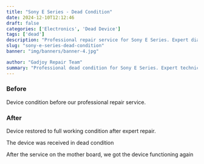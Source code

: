 ```yaml
---
title: "Sony E Series - Dead Condition"
date: 2024-12-10T12:12:46
draft: false
categories: ['Electronics', 'Dead Device']
tags: ['dead']
description: "Professional repair service for Sony E Series. Expert diagnosis and quality repairs in Bangalore."
slug: "sony-e-series-dead-condition"
banner: "img/banners/banner-4.jpg"

author: "Gadjoy Repair Team"
summary: "Professional dead condition for Sony E Series. Expert technicians, quality parts, warranty included."
---
```


### Before

Device condition before our professional repair service.

### After

Device restored to full working condition after expert repair.

The device was received in dead condition

After the service on the mother board, we got the device functioning again